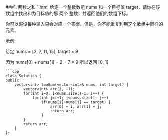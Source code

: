 ###1. 两数之和
``html
给定一个整数数组 nums 和一个目标值 target，请你在该数组中找出和为目标值的那 两个 整数，并返回他们的数组下标。

你可以假设每种输入只会对应一个答案。但是，你不能重复利用这个数组中同样的元素。

示例:

给定 nums = [2, 7, 11, 15], target = 9

因为 nums[0] + nums[1] = 2 + 7 = 9
所以返回 [0, 1]
```
```cpp
class Solution {
public:
    vector<int> twoSum(vector<int>& nums, int target) {
		vector<int> arr(2, -1);
		for(int i=0; i<nums.size()-1; i++) {
			for(int j=i+1; j<nums.size(); j++)	
				if(nums[i]+nums[j] == target) {
					arr[0] = i, arr[1] = j;	
					return arr;
				}
		}
		return arr;
	}
};
```
